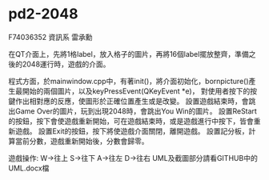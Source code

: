 # pd2-2048

F74036352 資訊系 雷承勳

在QT介面上，先將1格label，放入格子的圖片，再將16個label擺放整齊，準備之後的2048運行時，遊戲的介面。

程式方面，於mainwindow.cpp中，有著init()，將介面初始化，bornpicture()產生最開始的兩個圖片，以及keyPressEvent(QKeyEvent *e)，
對使用者按下的按鍵作出相對應的反應，使圖形於正確位置產生或是改變。
設置遊戲結束時，會跳出Game Over的圖片，玩到出現2048時，會跳出You Win的圖片。
設置ReStart的按鈕，按下會使遊戲重新開始，可在遊戲結束時，或是遊戲進行中按下，皆會重新遊戲。
設置Exit的按鈕，按下將使遊戲介面關閉，離開遊戲。
設置記分板，計算當前分數，遊戲重新開始後，分數會歸零。

遊戲操作:
W->往上
S->往下
A->往左
D->往右
UML及截圖部分請看GITHUB中的UML.docx檔

